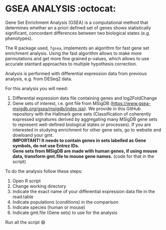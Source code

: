 # GSEA ANALYSIS :octocat:
Gene Set Enrichment Analysis (GSEA) is a computational method that determines whether an a priori defined set of genes shows statistically significant, concordant differences between two biological states (e.g. phenotypes).

The R package used, `fgsea`, implements an algorithm for fast gene set enrichment analysis. Using the fast algorithm allows to make more permutations and get more fine grained p-values, which allows to use accurate stantard approaches to multiple hypothesis correction.

Analysis is performed with differential expression data from previous analysis, e.g. from DESeq2 data.

For this analysis you will need:
  1. Differential expression data file containing genes and log2FoldChange
  2. Gene sets of interest, i.e. gmt file from MSigDB (https://www.gsea-msigdb.org/gsea/msigdb/index.jsp). We provide in this GitHub repository with the Hallmark gene sets (Classification of coherently expressed signatures derived by aggregating many MSigDB gene sets to represent well-defined biological states or processes). If you are interested in studying enrichment for other gene sets, go to website and dowloand your gmt. <br />
**IMPORTANT! It needs to contain genes in sets labelled as Gene symbols, do not use Entrez IDs.** <br />
**Gene sets from MSigDB are made with human genes, if using mouse data, transform gmt.file to mouse gene names.** (code for that in the script)<br />
   
To do the analysis follow these steps:
  1. Open R script
  2. Change working directory
  3. Indicate the exact name of your differential expression data file in the read.table
  4. Indicate populations (conditions) in the comparison
  5. Indicate species (human or mouse)
  6. Indicate gmt.file (Gene sets) to use for the analysis
  
Run all the script :smile:
